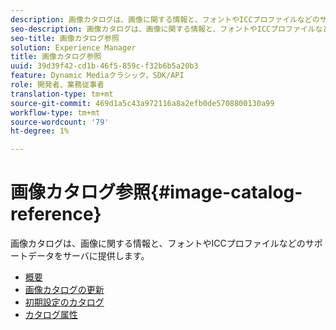 ```yaml
---
description: 画像カタログは、画像に関する情報と、フォントやICCプロファイルなどのサポートデータをサーバに提供します。
seo-description: 画像カタログは、画像に関する情報と、フォントやICCプロファイルなどのサポートデータをサーバに提供します。
seo-title: 画像カタログ参照
solution: Experience Manager
title: 画像カタログ参照
uuid: 39d39f42-cd1b-46f5-859c-f32b6b5a20b3
feature: Dynamic Mediaクラシック，SDK/API
role: 開発者、業務従事者
translation-type: tm+mt
source-git-commit: 469d1a5c43a972116a8a2efb0de5708800130a99
workflow-type: tm+mt
source-wordcount: '79'
ht-degree: 1%

---
```



# 画像カタログ参照{#image-catalog-reference}

画像カタログは、画像に関する情報と、フォントやICCプロファイルなどのサポートデータをサーバに提供します。

* [概要](/help/aem-is-ir-api/is-api/image-catalog/image-serving-api-ref/c-image-catalog-reference/c-overview/c-overview.md)
* [画像カタログの更新](/help/aem-is-ir-api/is-api/image-catalog/image-serving-api-ref/c-image-catalog-reference/c-overview/c-updating-image-catalogs.md)
* [初期設定のカタログ](/help/aem-is-ir-api/is-api/image-catalog/image-serving-api-ref/c-image-catalog-reference/c-overview/c-default-catalog.md)
* [カタログ属性](/help/aem-is-ir-api/is-api/image-catalog/image-serving-api-ref/c-image-catalog-reference/c-overview/c-catalog-attributes/c-catalog-attributes.md)
